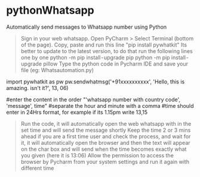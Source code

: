 # pythonWhatsapp
Automatically send messages to Whatsapp number using Python

> Sign in your web whatsapp.
> Open PyCharm > Select Terminal (bottom of the page).
> Copy, paste and run this line "pip install pywhatkit" 
> Its better to update to the latest version, to do that run the following lines one by one
  > python -m pip install - upgrade pip
  > python -m pip install - upgrade pillow
> Type the python code in Pycharm IDE and save your file (eg: Whatsautomation.py)
   
   import pywhatkit as pw
      pw.sendwhatmsg('+91xxxxxxxxxx', 'Hello, this is amazing. isn't it?', 13, 06)
      
  #enter the content in the order "'whatsapp number with country code', 'message', time" 
  #separate the hour and minute with a comma
  #time should enter in 24Hrs format, for example if its 1.15pm write 13,15
  
> Run the code, it will automatically open the web whatsapp with in the set time and will send the message shortly
> Keep the time 2 or 3 mins ahead if you are a first time user and check the process, and wait for it, it will automatically open the browser and then the text will appear on the char box and will send when the time becomes exactly what you given (here it is 13:06)
> Allow the permission to access the browser by Pycharm from your system settings and run it again with different time
